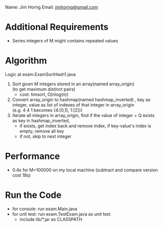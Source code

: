 Name: Jim Horng
Email: jimhorng@gmail.com

# Additional Requirements #
* Series integers of M might contains repeated values


# Algorithm #
Logic at exam.ExamSortHash1.java  
1.  Sort given M integers stored in an array(named array_origin)  
    (to get maximum distinct pairs)
    * cost: timsort, O(nlog(n))
2.  Convert array_origin to hashmap(named hashmap_inverted)  , key as integer, value as list of indexes of that integer in array_origin  
    (e.g. 4 4 1 becomes {4:[0,1], 1:[2]})
3.  Iterate all integers in array_origin, find if the value of integer + Q exists as key in hashmap_inverted, 
    * if exists, get index back and remove index, if key-value's index is empty, remove all key
    * if not, skip to next integer


# Performance #
* 0.4s for M=100000 on my local machine
(subtract and compare version cost 18s)


# Run the Code #
* for console: run exam.Main.java
* for unit test: run exam.TestExam.java as unit test
    - include lib/*.jar as CLASSPATH